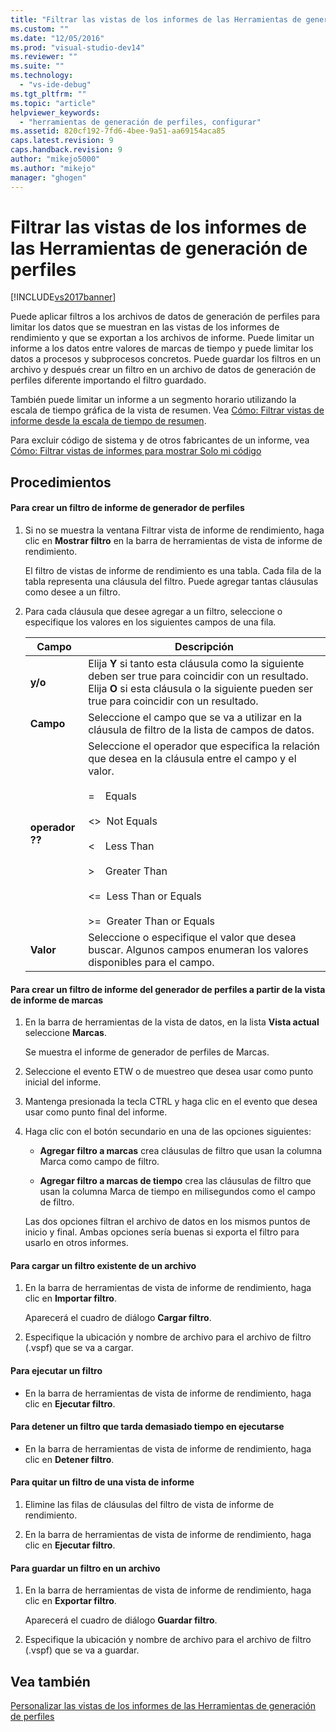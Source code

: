 ```yaml
---
title: "Filtrar las vistas de los informes de las Herramientas de generaci&#243;n de perfiles | Microsoft Docs"
ms.custom: ""
ms.date: "12/05/2016"
ms.prod: "visual-studio-dev14"
ms.reviewer: ""
ms.suite: ""
ms.technology: 
  - "vs-ide-debug"
ms.tgt_pltfrm: ""
ms.topic: "article"
helpviewer_keywords: 
  - "herramientas de generación de perfiles, configurar"
ms.assetid: 820cf192-7fd6-4bee-9a51-aa69154aca85
caps.latest.revision: 9
caps.handback.revision: 9
author: "mikejo5000"
ms.author: "mikejo"
manager: "ghogen"
---
```

# Filtrar las vistas de los informes de las Herramientas de generaci&#243;n de perfiles
[!INCLUDE[vs2017banner](../code-quality/includes/vs2017banner.md)]

Puede aplicar filtros a los archivos de datos de generación de perfiles para limitar los datos que se muestran en las vistas de los informes de rendimiento y que se exportan a los archivos de informe.  Puede limitar un informe a los datos entre valores de marcas de tiempo y puede limitar los datos a procesos y subprocesos concretos.  Puede guardar los filtros en un archivo y después crear un filtro en un archivo de datos de generación de perfiles diferente importando el filtro guardado.  
  
 También puede limitar un informe a un segmento horario utilizando la escala de tiempo gráfica de la vista de resumen.  Vea [Cómo: Filtrar vistas de informe desde la escala de tiempo de resumen](../Topic/How%20to:%20Filter%20Report%20Views%20from%20the%20Summary%20Timeline.md).  
  
 Para excluir código de sistema y de otros fabricantes de un informe, vea [Cómo: Filtrar vistas de informes para mostrar Solo mi código](../Topic/How%20to:%20Filter%20Profiling%20Tools%20Report%20Views%20to%20Display%20Just%20My%20Code.md)  
  
## Procedimientos  
  
#### Para crear un filtro de informe de generador de perfiles  
  
1.  Si no se muestra la ventana Filtrar vista de informe de rendimiento, haga clic en **Mostrar filtro** en la barra de herramientas de vista de informe de rendimiento.  
  
     El filtro de vistas de informe de rendimiento es una tabla.  Cada fila de la tabla representa una cláusula del filtro.  Puede agregar tantas cláusulas como desee a un filtro.  
  
2.  Para cada cláusula que desee agregar a un filtro, seleccione o especifique los valores en los siguientes campos de una fila.  
  
    |Campo|Descripción|  
    |-----------|-----------------|  
    |**y\/o**|Elija **Y** si tanto esta cláusula como la siguiente deben ser true para coincidir con un resultado.  Elija **O** si esta cláusula o la siguiente pueden ser true para coincidir con un resultado.|  
    |**Campo**|Seleccione el campo que se va a utilizar en la cláusula de filtro de la lista de campos de datos.|  
    |**operador ??**|Seleccione el operador que especifica la relación que desea en la cláusula entre el campo y el valor.<br /><br /> \=    Equals<br /><br /> \<\>  Not Equals<br /><br /> \<    Less Than<br /><br /> \>    Greater Than<br /><br /> \<\=  Less Than or Equals<br /><br /> \>\=  Greater Than or Equals|  
    |**Valor**|Seleccione o especifique el valor que desea buscar.  Algunos campos enumeran los valores disponibles para el campo.|  
  
#### Para crear un filtro de informe del generador de perfiles a partir de la vista de informe de marcas  
  
1.  En la barra de herramientas de la vista de datos, en la lista **Vista actual** seleccione **Marcas**.  
  
     Se muestra el informe de generador de perfiles de Marcas.  
  
2.  Seleccione el evento ETW o de muestreo que desea usar como punto inicial del informe.  
  
3.  Mantenga presionada la tecla CTRL y haga clic en el evento que desea usar como punto final del informe.  
  
4.  Haga clic con el botón secundario en una de las opciones siguientes:  
  
    -   **Agregar filtro a marcas** crea cláusulas de filtro que usan la columna Marca como campo de filtro.  
  
    -   **Agregar filtro a marcas de tiempo** crea las cláusulas de filtro que usan la columna Marca de tiempo en milisegundos como el campo de filtro.  
  
     Las dos opciones filtran el archivo de datos en los mismos puntos de inicio y final.  Ambas opciones sería buenas si exporta el filtro para usarlo en otros informes.  
  
#### Para cargar un filtro existente de un archivo  
  
1.  En la barra de herramientas de vista de informe de rendimiento, haga clic en **Importar filtro**.  
  
     Aparecerá el cuadro de diálogo **Cargar filtro**.  
  
2.  Especifique la ubicación y nombre de archivo para el archivo de filtro \(.vspf\) que se va a cargar.  
  
#### Para ejecutar un filtro  
  
-   En la barra de herramientas de vista de informe de rendimiento, haga clic en **Ejecutar filtro**.  
  
#### Para detener un filtro que tarda demasiado tiempo en ejecutarse  
  
-   En la barra de herramientas de vista de informe de rendimiento, haga clic en **Detener filtro**.  
  
#### Para quitar un filtro de una vista de informe  
  
1.  Elimine las filas de cláusulas del filtro de vista de informe de rendimiento.  
  
2.  En la barra de herramientas de vista de informe de rendimiento, haga clic en **Ejecutar filtro**.  
  
#### Para guardar un filtro en un archivo  
  
1.  En la barra de herramientas de vista de informe de rendimiento, haga clic en **Exportar filtro**.  
  
     Aparecerá el cuadro de diálogo **Guardar filtro**.  
  
2.  Especifique la ubicación y nombre de archivo para el archivo de filtro \(.vspf\) que se va a guardar.  
  
## Vea también  
 [Personalizar las vistas de los informes de las Herramientas de generación de perfiles](../profiling/customizing-performance-tools-report-views.md)